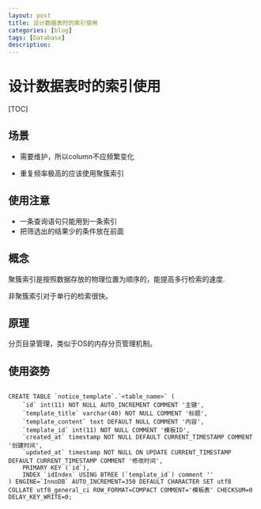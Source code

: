 ```yaml
---
layout: post
title: 设计数据表时的索引使用
categories: [blog]
tags: [Database]
description: 
---
```


# 设计数据表时的索引使用

[TOC]

## 场景

- 需要维护，所以column不应频繁变化

- 重复频率极高的应该使用聚簇索引

## 使用注意

- 一条查询语句只能用到一条索引
- 把筛选出的结果少的条件放在前面
  ​

## 概念

聚簇索引是按照数据存放的物理位置为顺序的，能提高多行检索的速度.

非聚簇索引对于单行的检索很快。

## 原理

分页目录管理，类似于OS的内存分页管理机制。

## 使用姿势

```mysql

CREATE TABLE `notice_template`.`<table_name>` (
	`id` int(11) NOT NULL AUTO_INCREMENT COMMENT '主键',
	`template_title` varchar(40) NOT NULL COMMENT '标题',
	`template_content` text DEFAULT NULL COMMENT '内容',
	`template_id` int(11) NOT NULL COMMENT '模板ID',
	`created_at` timestamp NOT NULL DEFAULT CURRENT_TIMESTAMP COMMENT '创建时间',
	`updated_at` timestamp NOT NULL ON UPDATE CURRENT_TIMESTAMP DEFAULT CURRENT_TIMESTAMP COMMENT '修改时间',
	PRIMARY KEY (`id`),
	INDEX `idIndex` USING BTREE (`template_id`) comment ''
) ENGINE=`InnoDB` AUTO_INCREMENT=350 DEFAULT CHARACTER SET utf8 COLLATE utf8_general_ci ROW_FORMAT=COMPACT COMMENT='模板表' CHECKSUM=0 DELAY_KEY_WRITE=0;
```

